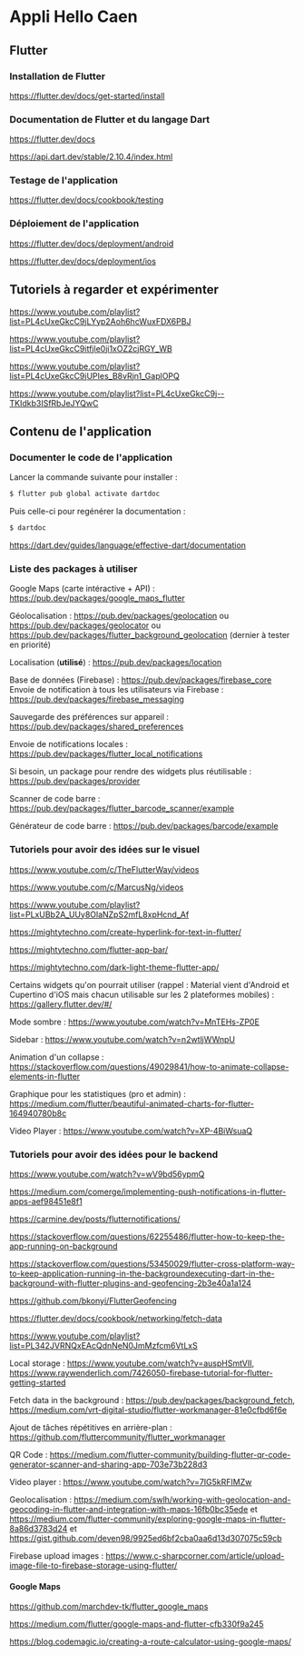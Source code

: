 # Appli Hello Caen

## Flutter

### Installation de Flutter

https://flutter.dev/docs/get-started/install

### Documentation de Flutter et du langage Dart

https://flutter.dev/docs

https://api.dart.dev/stable/2.10.4/index.html

### Testage de l'application

https://flutter.dev/docs/cookbook/testing

### Déploiement de l'application

https://flutter.dev/docs/deployment/android

https://flutter.dev/docs/deployment/ios

## Tutoriels à regarder et expérimenter

https://www.youtube.com/playlist?list=PL4cUxeGkcC9jLYyp2Aoh6hcWuxFDX6PBJ

https://www.youtube.com/playlist?list=PL4cUxeGkcC9itfjle0ji1xOZ2cjRGY_WB

https://www.youtube.com/playlist?list=PL4cUxeGkcC9jUPIes_B8vRjn1_GaplOPQ

https://www.youtube.com/playlist?list=PL4cUxeGkcC9j--TKIdkb3ISfRbJeJYQwC

## Contenu de l'application

### Documenter le code de l'application

Lancer la commande suivante pour installer :

```bash
$ flutter pub global activate dartdoc
```

Puis celle-ci pour regénérer la documentation :

```bash
$ dartdoc
```

https://dart.dev/guides/language/effective-dart/documentation

### Liste des packages à utiliser

Google Maps (carte intéractive + API) : https://pub.dev/packages/google_maps_flutter

Géolocalisation : https://pub.dev/packages/geolocation ou https://pub.dev/packages/geolocator ou https://pub.dev/packages/flutter_background_geolocation (dernier à tester en priorité)

Localisation (**utilisé**) : https://pub.dev/packages/location

Base de données (Firebase) : https://pub.dev/packages/firebase_core
Envoie de notification à tous les utilisateurs via Firebase : https://pub.dev/packages/firebase_messaging

Sauvegarde des préférences sur appareil : https://pub.dev/packages/shared_preferences

Envoie de notifications locales : https://pub.dev/packages/flutter_local_notifications

Si besoin, un package pour rendre des widgets plus réutilisable : https://pub.dev/packages/provider

Scanner de code barre : https://pub.dev/packages/flutter_barcode_scanner/example

Générateur de code barre : https://pub.dev/packages/barcode/example

### Tutoriels pour avoir des idées sur le visuel

https://www.youtube.com/c/TheFlutterWay/videos

https://www.youtube.com/c/MarcusNg/videos

https://www.youtube.com/playlist?list=PLxUBb2A_UUy8OlaNZpS2mfL8xpHcnd_Af

https://mightytechno.com/create-hyperlink-for-text-in-flutter/

https://mightytechno.com/flutter-app-bar/

https://mightytechno.com/dark-light-theme-flutter-app/

Certains widgets qu'on pourrait utiliser (rappel : Material vient d'Android et Cupertino d'iOS mais chacun utilisable sur les 2 plateformes mobiles) : https://gallery.flutter.dev/#/

Mode sombre : https://www.youtube.com/watch?v=MnTEHs-ZP0E

Sidebar : https://www.youtube.com/watch?v=n2wtljWWnpU

Animation d'un collapse : https://stackoverflow.com/questions/49029841/how-to-animate-collapse-elements-in-flutter

Graphique pour les statistiques (pro et admin) : https://medium.com/flutter/beautiful-animated-charts-for-flutter-164940780b8c

Video Player : https://www.youtube.com/watch?v=XP-4BiWsuaQ

### Tutoriels pour avoir des idées pour le backend

https://www.youtube.com/watch?v=wV9bd56ypmQ

https://medium.com/comerge/implementing-push-notifications-in-flutter-apps-aef98451e8f1

https://carmine.dev/posts/flutternotifications/

https://stackoverflow.com/questions/62255486/flutter-how-to-keep-the-app-running-on-background

https://stackoverflow.com/questions/53450029/flutter-cross-platform-way-to-keep-application-running-in-the-backgroundexecuting-dart-in-the-background-with-flutter-plugins-and-geofencing-2b3e40a1a124

https://github.com/bkonyi/FlutterGeofencing

https://flutter.dev/docs/cookbook/networking/fetch-data

https://www.youtube.com/playlist?list=PL342JVRNQxEAcQdnNeN0JmMzfcm6VtLxS

Local storage : https://www.youtube.com/watch?v=auspHSmtVII, https://www.raywenderlich.com/7426050-firebase-tutorial-for-flutter-getting-started

Fetch data in the background : https://pub.dev/packages/background_fetch, https://medium.com/vrt-digital-studio/flutter-workmanager-81e0cfbd6f6e

Ajout de tâches répétitives en arrière-plan : https://github.com/fluttercommunity/flutter_workmanager

QR Code : https://medium.com/flutter-community/building-flutter-qr-code-generator-scanner-and-sharing-app-703e73b228d3

Video player : https://www.youtube.com/watch?v=7IG5kRFIMZw

Geolocalisation : https://medium.com/swlh/working-with-geolocation-and-geocoding-in-flutter-and-integration-with-maps-16fb0bc35ede et https://medium.com/flutter-community/exploring-google-maps-in-flutter-8a86d3783d24 et https://gist.github.com/deven98/9925ed6bf2cba0aa6d13d307075c59cb

Firebase upload images : https://www.c-sharpcorner.com/article/upload-image-file-to-firebase-storage-using-flutter/

#### Google Maps

https://github.com/marchdev-tk/flutter_google_maps

https://medium.com/flutter/google-maps-and-flutter-cfb330f9a245

https://blog.codemagic.io/creating-a-route-calculator-using-google-maps/
